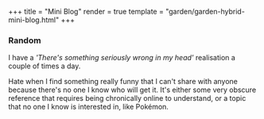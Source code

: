 +++
title = "Mini Blog"
render = true
template = "garden/garden-hybrid-mini-blog.html"
+++

<!--
 {{ img(path="@/Garden/Notes/Mini Blog/pencil.png", class="pict", alt="It's me!") }}

----
-->

### Random
I have a *'There's something seriously wrong in my head'* realisation a couple of times a day.

Hate when I find something really funny that I can't share with anyone because there's no one I know who will get it. It's either some very obscure reference that requires being chronically online to understand, or a topic that no one I know is interested in, like Pokémon.
 
<!-- ### Watermelons
Maybe the wellow theres
	
Ever

### Hola
This one
-->